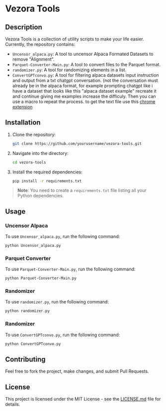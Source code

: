 
# Vezora Tools

## Description

Vezora Tools is a collection of utility scripts to make your life easier. Currently, the repository contains:

- `Uncensor_alpaca.py`: A tool to uncensor Alpaca Formated Datasets to remove "Alignment".
- `Parquet-Converter-Main.py`: A tool to convert files to the Parquet format.
- `randomizer.py`: A tool for randomizing elements in a list.
- `ConvertGPTconvo.py`: A tool for filtering alpaca datasets input instruction and output from a txt chatgpt conversation. (not the conversation must already be in the alpaca format, for example prompting chatgpt like i have a dataset that looks like this "alpaca dataset example" recreate it and continue giving me examples increase the difficuly. Then you can use a macro to repeat the process. to get the text file use this [chrome extension](https://chrome.google.com/webstore/detail/save-chatgpt/iccmddoieihalmghkeocgmlpilhgnnfn)

## Installation

1. Clone the repository:
    ```bash
    git clone https://github.com/yourusername/vezora-tools.git
    ```
2. Navigate into the directory:
    ```bash
    cd vezora-tools
    ```
3. Install the required dependencies:
    ```bash
    pip install -r requirements.txt
    ```

> **Note**: You need to create a `requirements.txt` file listing all your Python dependencies.

## Usage

### Uncensor Alpaca

To use `Uncensor_alpaca.py`, run the following command:

```bash
python Uncensor_alpaca.py
```

### Parquet Converter

To use `Parquet-Converter-Main.py`, run the following command:

```bash
python Parquet-Converter-Main.py 
```

### Randomizer

To use `randomizer.py`, run the following command:

```bash
python randomizer.py
```
### Randomizer

To use `ConvertGPTconvo.py`, run the following command:

```bash
python ConvertGPTconvo.py
```

## Contributing

Feel free to fork the project, make changes, and submit Pull Requests.

## License

This project is licensed under the MIT License - see the [LICENSE.md](LICENSE.md) file for details.
